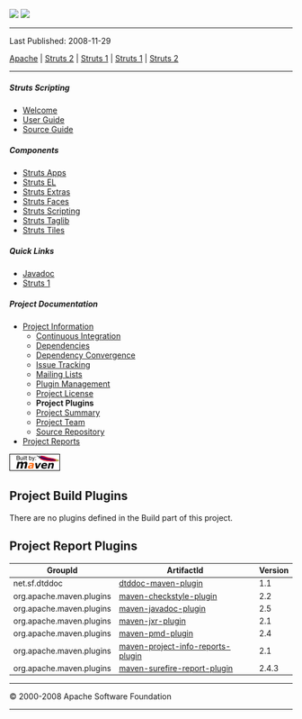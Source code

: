 <span id="bannerLeft">[![](http://www.apache.org/images/asf-logo.gif)](http://www.apache.org/)</span> <span id="bannerRight">[![](images/struts.gif)]()</span>

------------------------------------------------------------------------

Last Published: 2008-11-29

[Apache](http://www.apache.org/) | [Struts 2](2.x/) | [Struts 1](1.x/) | [Struts 1](1.x/) | [Struts 2](2.x/)

------------------------------------------------------------------------

##### Struts Scripting

-   [Welcome](index.html.md)
-   [User Guide](user-guide.html.md)
-   [Source Guide](source-guide.html.md)

##### Components

-   [Struts Apps](../struts-apps/index.html.md)
-   [Struts EL](../struts-el/index.html.md)
-   [Struts Extras](../struts-extras/index.html.md)
-   [Struts Faces](../struts-faces/index.html.md)
-   [Struts Scripting](../struts-scripting/index.html.md)
-   [Struts Taglib](../struts-taglib/index.html.md)
-   [Struts Tiles](../struts-tiles/index.html.md)

##### Quick Links

-   [Javadoc](apidocs/index.html.md)
-   [Struts 1](../index.html.md)

##### Project Documentation

-   [Project Information](project-info.html.md)
    -   [Continuous Integration](integration.html.md)
    -   [Dependencies](dependencies.html.md)
    -   [Dependency Convergence](dependency-convergence.html.md)
    -   [Issue Tracking](issue-tracking.html.md)
    -   [Mailing Lists](mail-lists.html.md)
    -   [Plugin Management](plugin-management.html.md)
    -   [Project License](license.html.md)
    -   **Project Plugins**
    -   [Project Summary](project-summary.html.md)
    -   [Project Team](team-list.html.md)
    -   [Source Repository](source-repository.html.md)
-   [Project Reports](project-reports.html.md)

[![Built by Maven](./images/logos/maven-feather.png)](http://maven.apache.org/ "Built by Maven")

Project Build Plugins
---------------------

There are no plugins defined in the Build part of this project.

Project Report Plugins
----------------------

| GroupId                  | ArtifactId                                                                                             | Version |
|--------------------------|--------------------------------------------------------------------------------------------------------|---------|
| net.sf.dtddoc            | [dtddoc-maven-plugin](http://dtddoc.sourceforge.net/maven2/)                                           | 1.1     |
| org.apache.maven.plugins | [maven-checkstyle-plugin](http://maven.apache.org/plugins/maven-checkstyle-plugin)                     | 2.2     |
| org.apache.maven.plugins | [maven-javadoc-plugin](http://maven.apache.org/plugins/maven-javadoc-plugin)                           | 2.5     |
| org.apache.maven.plugins | [maven-jxr-plugin](http://maven.apache.org/jxr/maven-jxr-plugin)                                       | 2.1     |
| org.apache.maven.plugins | [maven-pmd-plugin](http://maven.apache.org/plugins/maven-pmd-plugin)                                   | 2.4     |
| org.apache.maven.plugins | [maven-project-info-reports-plugin](http://maven.apache.org/plugins/maven-project-info-reports-plugin) | 2.1     |
| org.apache.maven.plugins | [maven-surefire-report-plugin](http://maven.apache.org/surefire/maven-surefire-report-plugin)          | 2.4.3   |

------------------------------------------------------------------------

© 2000-2008 Apache Software Foundation

------------------------------------------------------------------------


